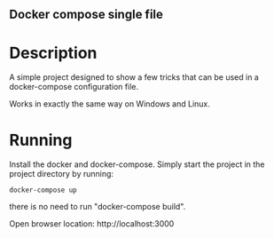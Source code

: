 ## Docker compose single file

# Description

A simple project designed to show a few tricks that can be used in a docker-compose configuration file. 

Works in exactly the same way on Windows and Linux.

# Running 

Install the docker and docker-compose.
Simply start the project in the project directory by running:

```shell
docker-compose up
```
there is no need to run "docker-compose build".

Open browser location: http://localhost:3000

